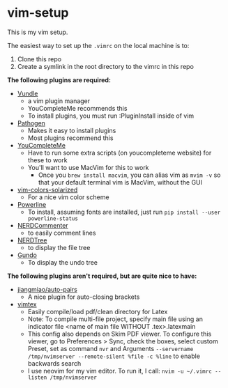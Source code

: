# vim-setup

This is my vim setup.

The easiest way to set up the ``.vimrc`` on the local machine is to:

1. Clone this repo
2. Create a symlink in the root directory to the vimrc in this repo

**The following plugins are required:**

- [Vundle](https://github.com/VundleVim/Vundle.vim)
  - a vim plugin manager
  - YouCompleteMe recommends this
  - To install plugins, you must run :PluginInstall inside of vim
- [Pathogen](https://github.com/tpope/vim-pathogen)
  - Makes it easy to install plugins
  - Most plugins recommend this
- [YouCompleteMe](https://valloric.github.io/YouCompleteMe/)
  - Have to run some extra scripts (on youcompleteme website) for these to work
  - You'll want to use MacVim for this to work
    - Once you ``brew install macvim``, you can alias vim as ``mvim -v`` so that your default terminal vim is MacVim, without the GUI
- [vim-colors-solarized](https://github.com/altercation/vim-colors-solarized)
  - For a nice vim color scheme
- [Powerline](https://github.com/powerline/powerline)
  - To install, assuming fonts are installed, just run ``pip install --user powerline-status``
- [NERDCommenter](https://github.com/scrooloose/nerdcommenter)
  - to easily comment lines
- [NERDTree](https://github.com/scrooloose/nerdtree)
  - to display the file tree
- [Gundo](https://github.com/sjl/gundo.vim)
  - To display the undo tree

**The following plugins aren't required, but are quite nice to have:**

- [jiangmiao/auto-pairs](https://github.com/jiangmiao/auto-pairs)
  - A nice plugin for auto-closing brackets
- [vimtex](https://github.com/lervag/vimtex)
  - Easily compile/load pdf/clean directory for Latex
  - Note: To compile multi-file project, specify main file using an indicator
    file <name of main file WITHOUT .tex>.latexmain
  - This config also depends on Skim PDF viewer. To configure this viewer, go
    to Preferences > Sync, check the boxes, select custom Preset, set as
    command ``nvr`` and Arguments ``--servername /tmp/nvimserver
    --remote-silent %file -c %line`` to enable backwards search
  - I use neovim for my vim editor. To run it, I call: ``nvim -u ~/.vimrc
    --listen /tmp/nvimserver``
